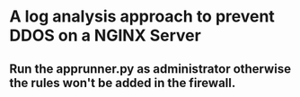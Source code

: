 # A log analysis approach to prevent DDOS on a NGINX Server

## Run the apprunner.py as administrator otherwise the rules won't be added in the firewall.
